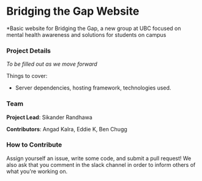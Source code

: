 # Bridging the Gap Website

*Basic website for Bridging the Gap, a new group at UBC focused on mental health awareness and solutions for students on campus

### Project Details
*To be filled out as we move forward*

Things to cover: 
- Server dependencies, hosting framework, technologies used.


### Team 

**Project Lead**: Sikander Randhawa 

**Contributors**: Angad Kalra, Eddie K, Ben Chugg

### How to Contribute

Assign yourself an issue, write some code, and submit a pull request! We also ask that you comment in the slack channel in order to inform others of what you're working on. 
